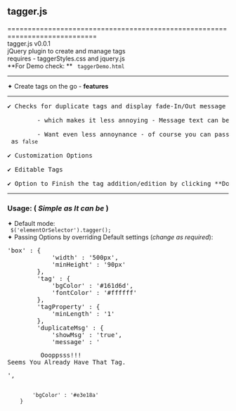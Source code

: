 ## tagger.js
============================================================================<br/>
tagger.js v0.0.1<br/>
jQuery plugin to create and manage tags<br/>
requires - taggerStyles.css and jquery.js <br/>
**For Demo check: ** <code> taggerDemo.html </code>
<hr size='3'>

✦ Create tags on the go - **features**<br/>
<hr><pre>
✔ Checks for duplicate tags and display fade-In/Out message<br/>
		- which makes it less annoying - Message text can be easily changed by passing option msg<br/>
		- Want even less annoynance - of course you can pass the <code>showMsg</code> as <code>false</code><br/> 
✔ Customization Options<br/>
✔ Editable Tags<br/>
✔ Option to Finish the tag addition/edition by clicking **Done** button <br/></pre>

<hr/>

### Usage: (<i> Simple as It can be </i>)
✦ Default mode: <br/>
   <code> $('elementOrSelector').tagger(); </code> <br/>
✦ Passing Options by overriding Default settings (<i>change as required</i>): <br/>
<pre>
'box' : {
			'width' : '500px',
			'minHeight' : '90px'
		},
		'tag' : {
			'bgColor' : '#161d6d',
			'fontColor' : '#ffffff'
		},
		'tagProperty' : {
			'minLength' : '1'
		},
		'duplicateMsg' : {
			'showMsg' : 'true',
			'message' : '<pre>         Oooppsss!!!       <br/>Seems You Already Have That Tag. </pre>',
			'bgColor' : '#e3e18a'
		}
 </pre>



